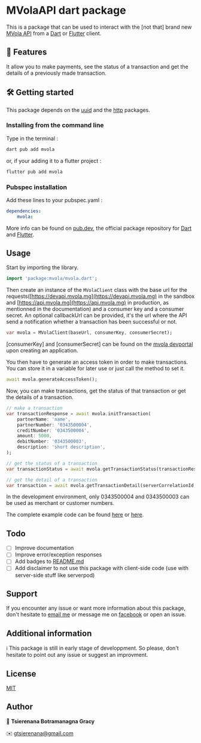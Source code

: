 # MVolaAPI dart package

This is a package that can be used to interact with the [not that] brand new [MVola API](https://www.mvola.mg/devportal/home) from a [Dart](https://dart.dev) or [Flutter](https://flutter.dev) client.

## 🔫 Features

It allow you to make payments, see the status of a transaction and get the details of a previously made transaction.

## 🛠️ Getting started

This package depends on the [uuid](https://pub.dev/packages/uuid) and the [http](https://pub.dev/packages/http) packages.

### Installing from the command line

Type in the terminal :

```sh
dart pub add mvola
```

or, if your adding it to a flutter project :

```sh
flutter pub add mvola
```

### Pubspec installation

Add these lines to your pubspec.yaml :

```yaml
dependencies:
    mvola:
```

More info can be found on [pub.dev](https://pub.dev/packages/mvola), the official package repository for [Dart](https://dart.dev/) and [Flutter](https://flutter.dev/).

## Usage

Start by importing the library.

```dart
import 'package:mvola/mvola.dart';
```

Then create an instance of the `MVolaClient` class with the base url for the requests([https://devapi.mvola.mg](https://devapi.mvola.mg) in the sandbox and [https://api.mvola.mg](https://api.mvola.mg) in production, as mentionned in the documentation) and a consumer key and a consumer secret. An optional callbackUrl can be provided, it's the url where the API send a notification whether a transaction has been successful or not.

```dart
var mvola = MVolaClient(baseUrl, consumerKey, consumerSecret);
```

[consumerKey] and [consumerSecret] can be found on the [mvola devportal](https://www.mvola.mg/devportal) upon creating an application.

You then have to generate an access token in order to make transactions.
You can store it in a variable for later use or just call the method to set it.

```dart
await mvola.generateAccessToken();
```

Now, you can make transactions, get the status of that transaction or get the details of a transaction.

```dart
// make a transaction
var transactionResponse = await mvola.initTransaction(
    partnerName: 'name',
    partnerNumber: '0343500004',
    creditNumber: '0343500004',
    amount: 5000,
    debitNumber: '0343500003',
    description: 'short description',
);

// get the status of a transaction
var transactionStatus = await mvola.getTransactionStatus(transactionResponse.serverCorrelationId, '0343500004', 'name');

// get the detail of a transaction
var transaction = await mvola.getTransactionDetail(serverCorrelationId, "name", "0343500004");
```

In the development environment, only 0343500004 and 0343500003 can be used as merchant or customer numbers.

The complete example code can be found [here](https://github.com/tbgracy/mvola-dart/blob/main/example/mvola_example.dart) or [here](https://pub.dev/packages/mvola/example).

## Todo

* [ ] Improve documentation
* [ ] Improve error/exception responses
* [ ] Add badges to [README.md](https://github.com/tbgracy/mvola-dart/blob/main/README.md)
* [ ] Add disclaimer to not use this package with client-side code (use with server-side stuff
like serverpod)

## Support

If you encounter any issue or want more information about this package, don't hesitate to [email me](mailto:gtsierenana@gmail.com) or message me on [facebook](https://facebook.com/gracy.botramanagna) or open an issue.

## Additional information

ℹ️ This package is still in early stage of developpment. So please, don't hesitate to point out any issue or suggest an improvment.

## License

[MIT](https://choosealicense.com/licenses/mit/)

## Author

👤 **Tsierenana Botramanagna Gracy**

✉️ [gtsierenana@gmail.com](mailto:gtsierenana@gmail.com)
